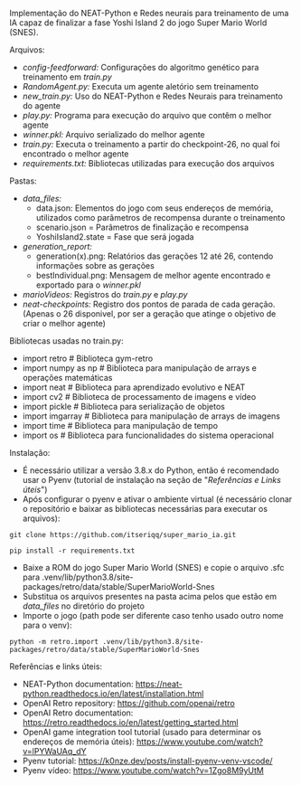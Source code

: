 Implementação do NEAT-Python e Redes neurais para treinamento de uma IA capaz de finalizar a fase Yoshi Island 2 do jogo Super Mario World (SNES).

Arquivos:
  - *config-feedforward:* Configurações do algoritmo genético para treinamento em *train.py*
  - *RandomAgent.py:* Executa um agente aletório sem treinamento
  - *new_train.py:* Uso do NEAT-Python e Redes Neurais para treinamento do agente
  - *play.py:* Programa para execução do arquivo que contêm o melhor agente
  - *winner.pkl:* Arquivo serializado do melhor agente
  - *train.py:* Executa o treinamento a partir do checkpoint-26, no qual foi encontrado o melhor agente
  - *requirements.txt:* Bibliotecas utilizadas para execução dos arquivos

Pastas:
  - *data_files:*
    - data.json: Elementos do jogo com seus endereços de memória, utilizados como parâmetros de recompensa durante o treinamento
    - scenario.json = Parâmetros de finalização e recompensa
    - YoshiIsland2.state = Fase que será jogada
  - *generation_report:*
    - generation(x).png: Relatórios das gerações 12 até 26, contendo informações sobre as gerações
    - bestIndividual.png: Mensagem de melhor agente encontrado e exportado para o *winner.pkl*
  - *marioVideos:* Registros do *train.py* e *play.py*
  - *neat-checkpoints:* Registro dos pontos de parada de cada geração. (Apenas o 26 disponivel, por ser a geração que atinge o objetivo de criar o melhor agente)

Bibliotecas usadas no train.py:
  - import retro  # Biblioteca gym-retro
  - import numpy as np  # Biblioteca para manipulação de arrays e operações matemáticas
  - import neat  # Biblioteca para aprendizado evolutivo e NEAT
  - import cv2  # Biblioteca de processamento de imagens e vídeo
  - import pickle  # Biblioteca para serialização de objetos
  - import imgarray  # Biblioteca para manipulação de arrays de imagens
  - import time  # Biblioteca para manipulação de tempo
  - import os # Biblioteca para funcionalidades do sistema operacional
    
Instalação:

  - É necessário utilizar a versão 3.8.x do Python, então é recomendado usar o Pyenv (tutorial de instalação na seção de "*Referências e Links úteis*")
  - Após configurar o pyenv e ativar o ambiente virtual (é necessário clonar o repositório e baixar as bibliotecas necessárias para executar os arquivos):

```
git clone https://github.com/itseriqq/super_mario_ia.git
```

```
pip install -r requirements.txt
```
  - Baixe a ROM do jogo Super Mario World (SNES) e copie o arquivo .sfc para .venv/lib/python3.8/site-packages/retro/data/stable/SuperMarioWorld-Snes
  - Substitua os arquivos presentes na pasta acima pelos que estão em *data_files* no diretório do projeto
  - Importe o jogo (path pode ser diferente caso tenho usado outro nome para o venv):
```
python -m retro.import .venv/lib/python3.8/site-packages/retro/data/stable/SuperMarioWorld-Snes
```
    
Referências e links úteis:
  - NEAT-Python documentation: https://neat-python.readthedocs.io/en/latest/installation.html
  - OpenAI Retro repository: https://github.com/openai/retro
  - OpenAI Retro documentation: https://retro.readthedocs.io/en/latest/getting_started.html
  - OpenAI game integration tool tutorial (usado para determinar os endereços de memória úteis): https://www.youtube.com/watch?v=lPYWaUAq_dY
  - Pyenv tutorial: https://k0nze.dev/posts/install-pyenv-venv-vscode/
  - Pyenv vídeo: https://www.youtube.com/watch?v=1Zgo8M9yUtM
